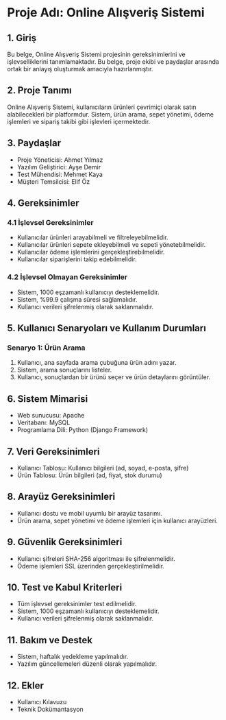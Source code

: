 # Proje Adı: Online Alışveriş Sistemi

## 1. Giriş

Bu belge, Online Alışveriş Sistemi projesinin gereksinimlerini ve işlevselliklerini tanımlamaktadır. Bu belge, proje ekibi ve paydaşlar arasında ortak bir anlayış oluşturmak amacıyla hazırlanmıştır.

## 2. Proje Tanımı

Online Alışveriş Sistemi, kullanıcıların ürünleri çevrimiçi olarak satın alabilecekleri bir platformdur. Sistem, ürün arama, sepet yönetimi, ödeme işlemleri ve sipariş takibi gibi işlevleri içermektedir.

## 3. Paydaşlar

- Proje Yöneticisi: Ahmet Yılmaz
- Yazılım Geliştirici: Ayşe Demir
- Test Mühendisi: Mehmet Kaya
- Müşteri Temsilcisi: Elif Öz

## 4. Gereksinimler

### 4.1 İşlevsel Gereksinimler

- Kullanıcılar ürünleri arayabilmeli ve filtreleyebilmelidir.
- Kullanıcılar ürünleri sepete ekleyebilmeli ve sepeti yönetebilmelidir.
- Kullanıcılar ödeme işlemlerini gerçekleştirebilmelidir.
- Kullanıcılar siparişlerini takip edebilmelidir.

### 4.2 İşlevsel Olmayan Gereksinimler

- Sistem, 1000 eşzamanlı kullanıcıyı desteklemelidir.
- Sistem, %99.9 çalışma süresi sağlamalıdır.
- Kullanıcı verileri şifrelenmiş olarak saklanmalıdır.

## 5. Kullanıcı Senaryoları ve Kullanım Durumları

### Senaryo 1: Ürün Arama

1. Kullanıcı, ana sayfada arama çubuğuna ürün adını yazar.
2. Sistem, arama sonuçlarını listeler.
3. Kullanıcı, sonuçlardan bir ürünü seçer ve ürün detaylarını görüntüler.

## 6. Sistem Mimarisi

- Web sunucusu: Apache
- Veritabanı: MySQL
- Programlama Dili: Python (Django Framework)

## 7. Veri Gereksinimleri

- Kullanıcı Tablosu: Kullanıcı bilgileri (ad, soyad, e-posta, şifre)
- Ürün Tablosu: Ürün bilgileri (ad, fiyat, stok durumu)

## 8. Arayüz Gereksinimleri

- Kullanıcı dostu ve mobil uyumlu bir arayüz tasarımı.
- Ürün arama, sepet yönetimi ve ödeme işlemleri için kullanıcı arayüzleri.

## 9. Güvenlik Gereksinimleri

- Kullanıcı şifreleri SHA-256 algoritması ile şifrelenmelidir.
- Ödeme işlemleri SSL üzerinden gerçekleştirilmelidir.

## 10. Test ve Kabul Kriterleri

- Tüm işlevsel gereksinimler test edilmelidir.
- Sistem, 1000 eşzamanlı kullanıcıyı desteklemelidir.
- Kullanıcı verileri şifrelenmiş olarak saklanmalıdır.

## 11. Bakım ve Destek

- Sistem, haftalık yedekleme yapılmalıdır.
- Yazılım güncellemeleri düzenli olarak yapılmalıdır.

## 12. Ekler

- Kullanıcı Kılavuzu
- Teknik Dokümantasyon
